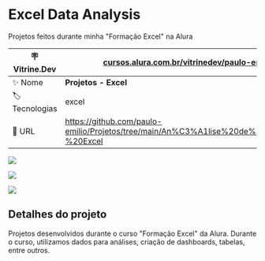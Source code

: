 # Excel Data Analysis

Projetos feitos durante minha "Formação Excel" na Alura

| :placard: Vitrine.Dev | [cursos.alura.com.br/vitrinedev/paulo-emilio](https://cursos.alura.com.br/vitrinedev/paulo-emilio) |
| -------------  | --- |
| :sparkles: Nome        | **Projetos - Excel**
| :label: Tecnologias | excel
| :rocket: URL        | https://github.com/paulo-emilio/Projetos/tree/main/An%C3%A1lise%20de%20dados%20-%20Excel

<!-- Inserir imagem com a #vitrinedev ao final do link -->
![](https://github.com/paulo-emilio/Formacao-Excel-Alura/blob/main/Excel%20-%20tabelas%20dinamicas%20e%20dashboards/prints/Dashboard.png#vitrinedev)

![](https://github.com/paulo-emilio/Formacao-Excel-Alura/blob/main/Excel%20-%20simula%C3%A7ao%20e%20an%C3%A1lise%20de%20cen%C3%A1rios/prints/Captura%20de%20tela%202023-07-21%20172306.png)

![](https://github.com/paulo-emilio/Formacao-Excel-Alura/blob/main/Excel%20procv%20-%20l%C3%B3gica%20booleana%20e%20busca%20por%20valores/prints/Captura%20de%20tela%202023-07-24%20184007.png)


## Detalhes do projeto

Projetos desenvolvidos durante o curso "Formação Excel" da Alura. Durante o curso, utilizamos dados para análises, criação de dashboards, tabelas, entre outros.
